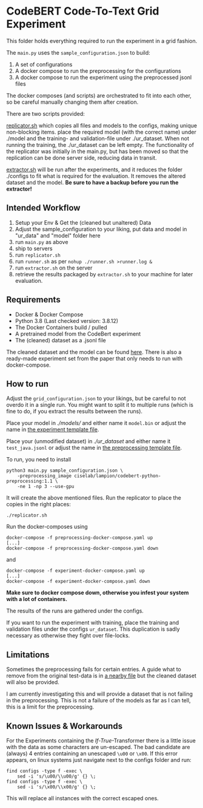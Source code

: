 # CodeBERT Code-To-Text Grid Experiment

This folder holds everything required to run the experiment in a grid fashion. 

The `main.py` uses the `sample_configuration.json` to build:

1. A set of configurations 
2. A docker compose to run the preprocessing for the configurations
3. A docker compose to run the experiment using the preprocessed jsonl files

The docker composes (and scripts) are orchestrated to fit into each other, 
so be careful manually changing them after creation.

There are two scripts provided: 

[replicator.sh](replicator.sh) which copies all files and models to the configs, making unique non-blocking items. 
place the required model (with the correct name) under ./model and the training- and validation-file under ./ur_dataset.
When not running the training, the ./ur_dataset can be left empty.
The functionality of the replicator was initially in the main.py, but has been moved so that the replication can be done server side, reducing data in transit.

[extractor.sh](./extractor.sh) will be run after the experiments, and it reduces the folder ./configs to fit what is required for the evaluation. It removes the altered dataset and the model. 
**Be sure to have a backup before you run the extractor!** 

## Intended Workflow

1. Setup your Env & Get the (cleaned but unaltered) Data
2. Adjust the sample_configuration to your liking, put data and model in "ur_data" and "model" folder here
3. run `main.py` as above
4. ship to servers
5. run `replicator.sh`
6. run `runner.sh` as per `nohup ./runner.sh >runner.log &`
7. run `extractor.sh` on the server
8. retrieve the results packaged by `extractor.sh` to your machine for later evaluation.

## Requirements

- Docker & Docker Compose 
- Python 3.8 (Last checked version: 3.8.12)
- The Docker Containers build / pulled
- A pretrained model from the CodeBert experiment
- The (cleaned) dataset as a .jsonl file

The cleaned dataset and the model can be found [here](https://surfdrive.surf.nl/files/index.php/f/8713322177). 
There is also a ready-made experiment set from the paper that only needs to run with docker-compose. 

## How to run 

Adjust the `grid_configuration.json` to your likings, but be careful to not overdo it in a single run. 
You might want to split it to multiple runs (which is fine to do, if you extract the results between the runs).

Place your model in *./models/* and either name it `model.bin` or adjust the name in [the experiment template file](./templates/experiment-docker-compose.yaml.j2).

Place your (unmodified dataset) in *./ur_dataset* and either name it `test_java.jsonl` or adjust the name in [the preprocessing template file](./templates/preprocessing-docker-compose.yaml.j2).

To run, you need to install 

```shell
python3 main.py sample_configuration.json \
    -preprocessing_image ciselab/lampion/codebert-python-preprocessing:1.1 \
    -ne 1 -np 3 --use-gpu
```


It will create the above mentioned files.
Run the replicator to place the copies in the right places: 

```shell
./replicator.sh
```

Run the docker-composes using

```
docker-compose -f preprocessing-docker-compose.yaml up 
[...]
docker-compose -f preprocessing-docker-compose.yaml down
```

and 

```
docker-compose -f experiment-docker-compose.yaml up 
[...]
docker-compose -f experiment-docker-compose.yaml down
```

**Make sure to docker compose down, otherwise you infest your system with a lot of containers.**

The results of the runs are gathered under the configs.

If you want to run the experiment with training, place the training and validation files under the configs `ur_dataset`. 
This duplication is sadly necessary as otherwise they fight over file-locks. 

## Limitations 

Sometimes the preprocessing fails for certain entries. 
A guide what to remove from the original test-data is in [a nearby file](./java-removal-info.txt) but the cleaned dataset will also be provided.

I am currently investigating this and will provide a dataset that is not failing in the preprocessing.
This is not a failure of the models as far as I can tell, this is a limit for the preprocessing.


## Known Issues & Workarounds

For the Experiments containing the *If-True*-Transformer there is a little issue with the data as some characters are un-escaped. 
The bad candidate are (always) 4 entries containing an unescaped `\u00` or `\x00`. 
If this error appears, on linux systems just navigate next to the configs folder and run: 

```shell
find configs -type f -exec \
    sed -i 's/\u00/\\u00/g' {} \;
find configs -type f -exec \
    sed -i 's/\x00/\\x00/g' {} \;
```

This will replace all instances with the correct escaped ones.